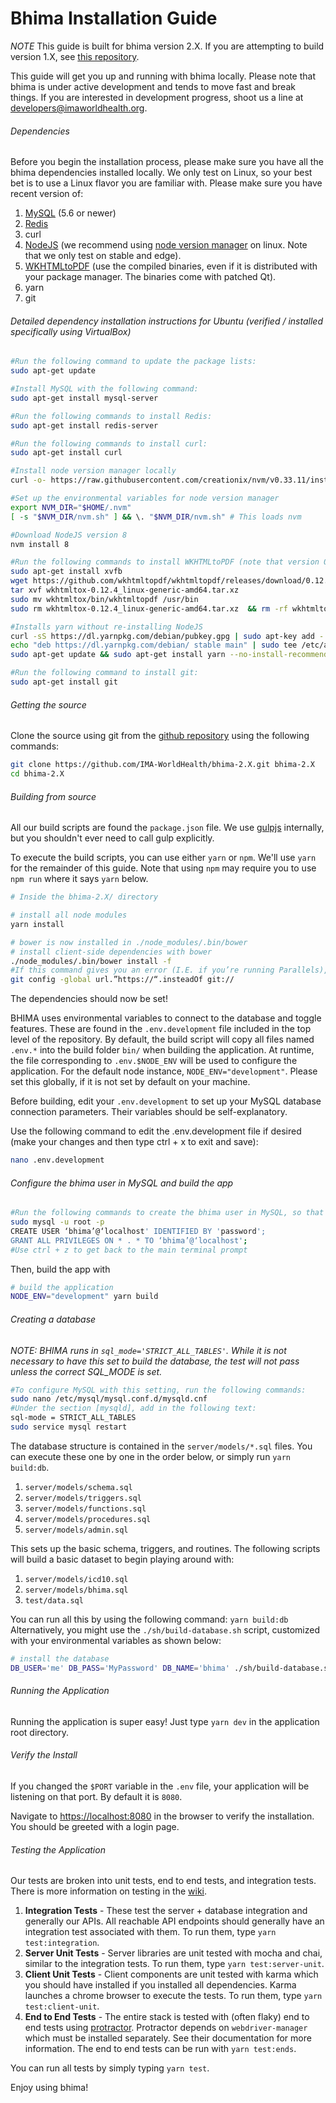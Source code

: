 Bhima Installation Guide
===========================

*NOTE* This guide is built for bhima version 2.X.  If you are attempting to build version 1.X, see [this repository](https://github.com/IMA-WorldHealth/bhima-1.X).

This guide will get you up and running with bhima locally.  Please note that bhima is under active development and tends to move fast and break things.  If you are interested in development progress, shoot us a line at <developers@imaworldhealth.org>.

###### Dependencies
Before you begin the installation process, please make sure you have all the bhima dependencies installed locally.  We only test on Linux, so your best bet is to use a Linux flavor you are familiar with.  Please make sure you have recent version of:
 1. [MySQL](http://dev.mysql.com/downloads/) (5.6 or newer)
 2. [Redis](redis.io)
 3. curl
 4. [NodeJS](https://nodejs.org/en/) (we recommend using [node version manager](https://github.com/creationix/nvm) on linux.  Note that we only test on stable and edge).
 5. [WKHTMLtoPDF](http://wkhtmltopdf.org/downloads.html) (use the compiled binaries, even if it is distributed with your package manager.  The binaries come with patched Qt).
 6.	yarn
 7.	git
 
###### Detailed dependency installation instructions for Ubuntu (verified / installed specifically using VirtualBox)

```bash
#Run the following command to update the package lists:
sudo apt-get update

#Install MySQL with the following command:
sudo apt-get install mysql-server

#Run the following commands to install Redis:
sudo apt-get install redis-server

#Run the following commands to install curl:
sudo apt-get install curl

#Install node version manager locally
curl -o- https://raw.githubusercontent.com/creationix/nvm/v0.33.11/install.sh | bash

#Set up the environmental variables for node version manager
export NVM_DIR="$HOME/.nvm"
[ -s "$NVM_DIR/nvm.sh" ] && \. "$NVM_DIR/nvm.sh" # This loads nvm

#Download NodeJS version 8
nvm install 8

#Run the following commands to install WKHTMLtoPDF (note that version 0.12.4 should be installed, 0.12.5 does not currently work with bhima):
sudo apt-get install xvfb
wget https://github.com/wkhtmltopdf/wkhtmltopdf/releases/download/0.12.4/wkhtmltox-0.12.4_linux-generic-amd64.tar.xz
tar xvf wkhtmltox-0.12.4_linux-generic-amd64.tar.xz
sudo mv wkhtmltox/bin/wkhtmltopdf /usr/bin 
sudo rm wkhtmltox-0.12.4_linux-generic-amd64.tar.xz  && rm -rf wkhtmltox

#Installs yarn without re-installing NodeJS
curl -sS https://dl.yarnpkg.com/debian/pubkey.gpg | sudo apt-key add -
echo "deb https://dl.yarnpkg.com/debian/ stable main" | sudo tee /etc/apt/sources.list.d/yarn.list
sudo apt-get update && sudo apt-get install yarn --no-install-recommends

#Run the following command to install git:
sudo apt-get install git
```

###### Getting the source
Clone the source using git from the [github repository](https://github.com/IMA-WorldHealth/bhima-2.x) using the following commands:

```bash
git clone https://github.com/IMA-WorldHealth/bhima-2.X.git bhima-2.X
cd bhima-2.X
```

###### Building from source
All our build scripts are found the `package.json` file.  We use [gulpjs](http://www.gulpjs.com)
internally, but you shouldn't ever need to call gulp explicitly.

To execute the build scripts, you can use either `yarn` or `npm`.  We'll use
`yarn` for the remainder of this guide.  Note that using `npm` may require you to
use `npm run` where it says `yarn` below.

```bash
# Inside the bhima-2.X/ directory

# install all node modules
yarn install

# bower is now installed in ./node_modules/.bin/bower
# install client-side dependencies with bower
./node_modules/.bin/bower install -f
#If this command gives you an error (I.E. if you’re running Parallels), try running the following command:
git config -global url.”https://“.insteadOf git://
```

The dependencies should now be set!

BHIMA uses environmental variables to connect to the database and toggle features.
These are found in the `.env.development` file included in the top level of the
repository.  By default, the build script will copy all files named `.env.*` into
the build folder `bin/` when building the application.  At runtime, the file
corresponding to `.env.$NODE_ENV` will be used to configure the application.  For
the default node instance, `NODE_ENV="development"`.  Please set this globally,
if it is not set by default on your machine.

Before building, edit your `.env.development` to set up your MySQL database
connection parameters.  Their variables should be self-explanatory. 

Use the following command to edit the .env.development file if desired (make your changes and then type ctrl + x to exit and save):
```bash
nano .env.development
```

###### Configure the bhima user in MySQL and build the app

```bash
#Run the following commands to create the bhima user in MySQL, so that it can build the database (make sure the user and #password both match what you set in the .env.development file):
sudo mysql -u root -p
CREATE USER ‘bhima’@‘localhost' IDENTIFIED BY 'password';
GRANT ALL PRIVILEGES ON * . * TO ‘bhima’@‘localhost';
#Use ctrl + z to get back to the main terminal prompt
```

Then, build the app with
```bash
# build the application
NODE_ENV="development" yarn build
```

###### Creating a database
_NOTE: BHIMA runs in `sql_mode='STRICT_ALL_TABLES'`.  While it is not necessary
to have this set to build the database, the test will not pass unless the
correct SQL_MODE is set._

```bash
#To configure MySQL with this setting, run the following commands:
sudo nano /etc/mysql/mysql.conf.d/mysqld.cnf
#Under the section [mysqld], add in the following text:
sql-mode = STRICT_ALL_TABLES
sudo service mysql restart
```

The database structure is contained in the `server/models/*.sql` files.  You can
execute these one by one in the order below, or simply run `yarn build:db`.
 1. `server/models/schema.sql`
 3. `server/models/triggers.sql`
 4. `server/models/functions.sql`
 5. `server/models/procedures.sql`
 6. `server/models/admin.sql`

This sets up the basic schema, triggers, and routines.  The following scripts
will build a basic dataset to begin playing around with:
 1. `server/models/icd10.sql`
 2. `server/models/bhima.sql`
 3. `test/data.sql`

You can run all this by using the following command:
`yarn build:db`
Alternatively, you might use the `./sh/build-database.sh` script, customized with your environmental variables as
shown below:

```sh
# install the database
DB_USER='me' DB_PASS='MyPassword' DB_NAME='bhima' ./sh/build-database.sh
```

###### Running the Application
Running the application is super easy!  Just type `yarn dev` in the application
root directory.

###### Verify the Install
If you changed the `$PORT` variable in the `.env` file, your application will
be listening on that port.  By default it is `8080`.

Navigate to [https://localhost:8080](https://localhost:8080) in the browser to
verify the installation.  You should be greeted with a login page.

###### Testing the Application
Our tests are broken into unit tests, end to end tests, and integration tests.  There is more information on testing in the [wiki](https://github.com/IMA-WorldHealth/bhima-2.X/wiki).
 1. **Integration Tests** - These test the server + database integration and generally our APIs.  All reachable API endpoints should generally have an integration test associated with them.  To run them, type `yarn test:integration`.
 2. **Server Unit Tests** - Server libraries are unit tested with mocha and chai, similar to the integration tests.  To run them, type `yarn test:server-unit`.
 2. **Client Unit Tests** - Client components are unit tested with karma which you should have installed if you installed all dependencies.  Karma launches a chrome browser to execute the tests.  To run them, type `yarn test:client-unit`.
 3. **End to End Tests** - The entire stack is tested with (often flaky) end to end tests using [protractor](protractortest.org).  Protractor depends on `webdriver-manager` which must be installed separately.  See their documentation for more information.  The end to end tests can be run with `yarn test:ends`.

You can run all tests by simply typing `yarn test`.

Enjoy using bhima!
